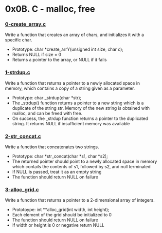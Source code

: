 # 0x0B. C - malloc, free

### [0-create_array.c](https://github.com/MrGiddy/alx-low_level_programming/blob/main/0x0B-malloc_free/0-create_array.c)
Write a function that creates an array of chars, and initializes it with a specific char.
* Prototype: char \*create_arrY(unsigned int size, char c);
* Returns NULL if size = 0
* Returns a pointer to the array, or NULL if it fails

### [1-strdup.c](https://github.com/MrGiddy/alx-low_level_programming/blob/main/0x0B-malloc_free/1-strdup.c)
Write a function that returns a pointer to a newly allocated space in memory, which contains a copy of a string given as a parameter.
* Prototype: char \_strdup(char \*str);
* The \_strdup() function returns a pointer to a new string which is a duplicate of the string str. Memory of the new string is obtained with malloc, and can be freed with free.
* On success, the \_strdup function returns a pointer to the duplicated string. It returns NULL if insufficient memory was available

### [2-str_concat.c](https://github.com/MrGiddy/alx-low_level_programming/blob/main/0x0B-malloc_free/2-str_concat.c)
Write a function that concatenates two strings.
* Prototype: char \*str_concat(char \*s1, char \*s2);
* The returned pointer should point to a newly allocated space in memory which contails the contents of s1, followed by s2, and null terminated
* If NULL is passed, treat it as an empty string
* The function should return NULL on failure

### [3-alloc_grid.c]()
Write a function that returns a pointer to a 2-dimensional array of integers.
* Prototoype: int \*\*alloc_grid(int width, int height);
* Each element of the grid should be initialized to 0
* The function should return NULL on failure
* If width or height is 0 or negative return NULL
